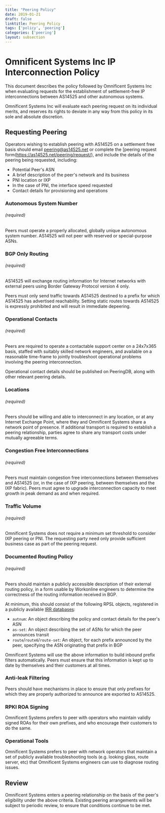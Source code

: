 ```yaml
---
title: "Peering Policy"
date: 2019-01-21
draft: false
linktitle: Peering Policy
tags: ['policy', 'peering']
categories: ['peering']
layout: subsection
---
```


# Omnificent Systems Inc IP Interconnection Policy

This document describes the policy followed by Omnificent Systems Inc when evaluating requests for the establishment of settlement-free IP interconnections between AS14525 and other autonomous systems.

Omnificent Systems Inc will evaluate each peering request on its individual merits, and reserves its rights to deviate in any way from this policy in its sole and absolute discretion.

## Requesting Peering

Operators wishing to establish peering with AS14525 on a settlement free basis should email peering@as14525.net or complete the [peering request form(https://as14525.net/peering/request/), and include the details of the peering being requested, including:

* Potential Peer's ASN
* A brief description of the peer's network and its business
* PNI location or IXP
* In the case of PNI, the interface speed requested
* Contact details for provisioning and operations

### Autonomous System Number
###### (*required*)

Peers must operate a properly allocated, globally unique autonomous system number. AS14525 will not peer with reserved or special-purpose ASNs.

### BGP Only Routing
###### (*required*)

AS14525 will exchange routing information for Internet networks with external peers using Border Gateway Protocol version 4 only.

Peers must only send traffic towards AS14525 destined to a prefix for which AS14525 has advertised reachability. Setting static routes towards AS14525 is expressly prohibited and will result in immediate depeering.

### Operational Contacts
###### (*required*)

Peers are required to operate a contactable support center on a 24x7x365 basis, staffed with suitably skilled network engineers, and available on a reasonable time-frame to jointly troubleshoot operational problems involving the peering interconnection.

Operational contact details should be published on PeeringDB, along with other relevant peering details.

### Locations
###### (*required*)

Peers should be willing and able to interconnect in any location, or at any Internet Exchange Point, where they and Omnificent Systems share a network point of presence. If additional transport is required to establish a peering relationship, parties agree to share any transport costs under mutually agreeable terms.

### Congestion Free Interconnections
###### (*required*)

Peers must maintain congestion free interconnections between themselves and AS14525 (or, in the case of IXP peering, between themselves and the IXP fabric). Peers must agree to upgrade interconnection capacity to meet growth in peak demand as and when required.

### Traffic Volume
###### (*required*)

Omnificent Systems does not require a minimum set threshold to consider IXP peering or PNI. The requesting party need only provide sufficient business case as part of the peering request.

### Documented Routing Policy
###### (*required*)

Peers should maintain a publicly accessible description of their external routing policy, in a form usable by Workonline engineers to determine the correctness of the routing information received in BGP.

At minimum, this should consist of the following RPSL objects, registered in a publicly available [IRR databases](http://www.irr.net/docs/list.html):

* `autnum`: An object describing the policy and contact details for the peer's ASN
* `as-set`: An object describing the set of ASNs for which the peer announces transit
* `route`/`route6`/`route-set`: An object, for each prefix announced by the peer, specifying the ASN originating that prefix in BGP

Omnificent Systems will use the above information to build inbound prefix filters automatically. Peers must ensure that this information is kept up to date by themselves and their customers at all times.

### Anti-leak Filtering

Peers should have mechanisms in place to ensure that only prefixes for which they are properly authorized to announce are exported to AS14525.

### RPKI ROA Signing

Omnificent Systems prefers to peer with operators who maintain validly signed ROAs for their own prefixes, and who encourage their customers to do the same.

### Operational Tools

Omnificent Systems prefers to peer with network operators that maintain a set of publicly available troubleshooting tools (e.g. looking glass, route server, etc) that Omnificent Systems engineers can use to diagnose routing issues.

## Review

Omnificent Systems enters a peering relationship on the basis of the peer's eligibility under the above criteria. Existing peering arrangements will be subject to periodic review, to ensure that conditions continue to be met.
